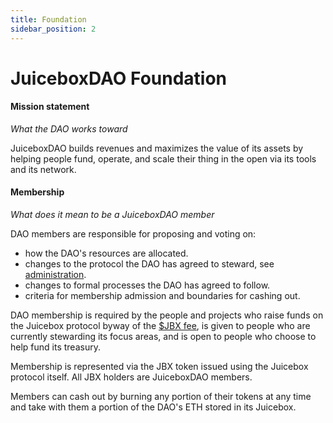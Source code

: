 ```yaml
---
title: Foundation
sidebar_position: 2
---
```


# JuiceboxDAO Foundation

#### Mission statement

*What the DAO works toward*

JuiceboxDAO builds revenues and maximizes the value of its assets by helping people fund, operate, and scale their thing in the open via its tools and its network.

#### Membership

*What does it mean to be a JuiceboxDAO member*

DAO members are responsible for proposing and voting on:

- how the DAO's resources are allocated.
- changes to the protocol the DAO has agreed to steward, see [administration](/docs/v4/learn/administration.md).
- changes to formal processes the DAO has agreed to follow.
- criteria for membership admission and boundaries for cashing out.

DAO membership is required by the people and projects who raise funds on the Juicebox protocol byway of the [$JBX fee](/dao/jbx), is given to people who are currently stewarding its focus areas, and is open to people who choose to help fund its treasury.

Membership is represented via the JBX token issued using the Juicebox protocol itself. All JBX holders are JuiceboxDAO members.

Members can cash out by burning any portion of their tokens at any time and take with them a portion of the DAO's ETH stored in its Juicebox.
